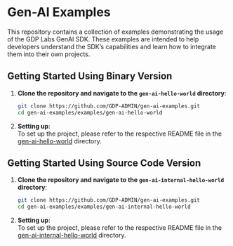 # Gen-AI Examples

This repository contains a collection of examples demonstrating the usage of the GDP Labs GenAI SDK. These examples are intended to help developers understand the SDK’s capabilities and learn how to integrate them into their own projects.

## Getting Started Using Binary Version

1. **Clone the repository and navigate to the `gen-ai-hello-world` directory**:

   ```bash
   git clone https://github.com/GDP-ADMIN/gen-ai-examples.git
   cd gen-ai-examples/examples/gen-ai-hello-world
   ```

2. **Setting up**:  
   To set up the project, please refer to the respective README file in the [gen-ai-hello-world](./examples/gen-ai-hello-world) directory.

## Getting Started Using Source Code Version

1. **Clone the repository and navigate to the `gen-ai-internal-hello-world` directory**:

   ```bash
   git clone https://github.com/GDP-ADMIN/gen-ai-examples.git
   cd gen-ai-examples/examples/gen-ai-internal-hello-world
   ```

2. **Setting up**:  
   To set up the project, please refer to the respective README file in the [gen-ai-internal-hello-world](./examples/gen-ai-internal-hello-world) directory.
